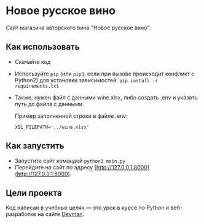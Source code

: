 # Новое русское вино

Сайт магазина авторского вина "Новое русское вино".

## Как использовать

- Скачайте код
- Используйте `pip` (или `pip3`, если при вызове происходит конфликт с Python2) для установки зависимостей:
  `pip install -r requirements.txt`
- Также, нужен файл с данными wine.xlsx, либо создать .env и указать путь до файла с данными.

  Пример заполненной строки в файле .env:

  `XSL_FILEPATH='../wine.xlsx'`

## Как запустить

- Запустите сайт командой `python3 main.py`
- Перейдите на сайт по адресу [http://127.0.0.1:8000](http://127.0.0.1:8000).

## Цели проекта

Код написан в учебных целях — это урок в курсе по Python и веб-разработке на сайте [Devman](https://dvmn.org).
